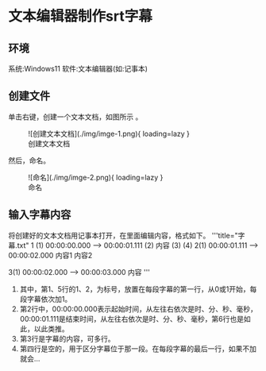# 文本编辑器制作srt字幕

## 环境

系统:Windows11 软件:文本编辑器(如:记事本)

## 创建文件

单击右键，创建一个文本文档，如图所示 。
<figure markdown>
    ![创建文本文档](./img/imge-1.png){ loading=lazy }
    <figcaption>创建文本文档</figcaption>
</figure>
然后，命名。
<figure markdown>
    ![命名](./img/imge-2.png){ loading=lazy }
    <figcaption>命名</figcaption>
</figure>

## 输入字幕内容
将创建好的文本文档用记事本打开，在里面编辑内容，格式如下。
'''title="字幕.txt"
1 (1)
00:00:00.000 --> 00:00:01.111 (2)
内容 (3)
(4)
2(1)
00:00:01.111 --> 00:00:02.000
内容1
内容2

3(1)
00:00:02.000 --> 00:00:03.000
内容
'''

1. 其中，第1、5行的1、2，为标号，放置在每段字幕的第一行，从0或1开始，每段字幕依次加1。
2. 第2行中，00:00:00.000表示起始时间，从左往右依次是时、分、秒、毫秒，00:00:01.111是结束时间，从左往右依次是时、分、秒、毫秒，第6行也是如此，以此类推。
3. 第3行是字幕的内容，可多行。
4. 第四行是空的，用于区分字幕位于那一段。在每段字幕的最后一行，如果不加就会…
